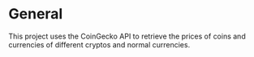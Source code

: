# General

This project uses the CoinGecko API to retrieve the prices of coins and currencies of different cryptos and normal currencies.
